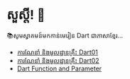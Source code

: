 # សួស្ដី! 👋
📚សូមស្វាគមន៍មកកាន់មេរៀន Dart ជាភាសាខ្មែរ...

- [ការណែនាំ និងមូលដ្ឋានគ្រឹះ Dart01](ការណែនាំ%20និងមូលដ្ឋានគ្រឹះ01%20Dart.md)
- [ការណែនាំ និងមូលដ្ឋានគ្រឹះ Dart02](ការណែនាំ%20និងមូលដ្ឋានគ្រឹះ%20Dart.md)
- [Dart Function and Parameter](Dart%20Functions%20and%20Parameters%20Lesson%20%28Khmer%29.md)
